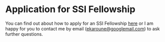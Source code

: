 # Application for SSI Fellowship

You can find out about how to apply for an SSI Fellowship [here](https://www.software.ac.uk/programmes-and-events/fellowship-programme) or I am happy for you to contact me by email (ekaroune@googlemail.com) to ask further questions.
